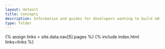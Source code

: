 ```yaml
---
layout: default
title: Concepts
description: Information and guides for developers wanting to build advanced capabilities into TinyMCE.
type: folder
---
```

{% assign links = site.data.nav[5].pages %}
{% include index.html links=links %}